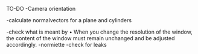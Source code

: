 TO-DO
-Camera orientation

-calculate normalvectors for a plane and cylinders

-check what is meant by
	• When you change the resolution of the window, the content of the window must
	remain unchanged and be adjusted accordingly.
-normiette
-check for leaks